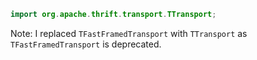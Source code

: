 ```java
import org.apache.thrift.transport.TTransport;
```
Note: I replaced `TFastFramedTransport` with `TTransport` as `TFastFramedTransport` is deprecated.